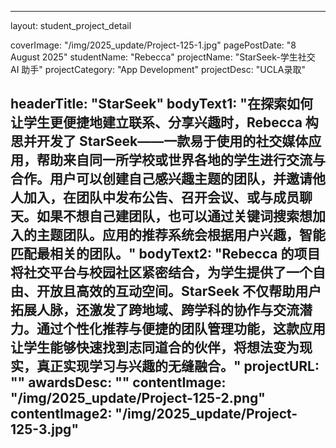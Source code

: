 
---
layout: student_project_detail

[//]: # (Project Card)
coverImage: "/img/2025_update/Project-125-1.jpg"
pagePostDate: "8 August 2025"
studentName: "Rebecca"
projectName: "StarSeek-学生社交 AI 助手"
projectCategory: "App Development"
projectDesc: "UCLA录取"

[//]: # (Project Page/Showcase)
headerTitle: "StarSeek"
bodyText1: "在探索如何让学生更便捷地建立联系、分享兴趣时，Rebecca 构思并开发了 StarSeek——一款易于使用的社交媒体应用，帮助来自同一所学校或世界各地的学生进行交流与合作。用户可以创建自己感兴趣主题的团队，并邀请他人加入，在团队中发布公告、召开会议、或与成员聊天。如果不想自己建团队，也可以通过关键词搜索想加入的主题团队。应用的推荐系统会根据用户兴趣，智能匹配最相关的团队。"
bodyText2: "Rebecca 的项目将社交平台与校园社区紧密结合，为学生提供了一个自由、开放且高效的互动空间。StarSeek 不仅帮助用户拓展人脉，还激发了跨地域、跨学科的协作与交流潜力。通过个性化推荐与便捷的团队管理功能，这款应用让学生能够快速找到志同道合的伙伴，将想法变为现实，真正实现学习与兴趣的无缝融合。"
projectURL: ""
awardsDesc: ""
contentImage: "/img/2025_update/Project-125-2.png"
contentImage2: "/img/2025_update/Project-125-3.jpg"
---
